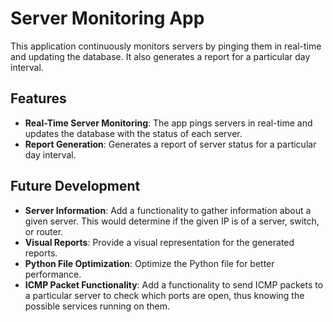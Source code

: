 # Server Monitoring App

This application continuously monitors servers by pinging them in real-time and updating the database. It also generates a report for a particular day interval.

## Features

- **Real-Time Server Monitoring**: The app pings servers in real-time and updates the database with the status of each server.
- **Report Generation**: Generates a report of server status for a particular day interval.

## Future Development

- **Server Information**: Add a functionality to gather information about a given server. This would determine if the given IP is of a server, switch, or router.
- **Visual Reports**: Provide a visual representation for the generated reports.
- **Python File Optimization**: Optimize the Python file for better performance.
- **ICMP Packet Functionality**: Add a functionality to send ICMP packets to a particular server to check which ports are open, thus knowing the possible services running on them.

